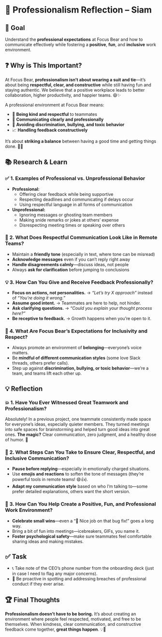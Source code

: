 # 🤝 **Professionalism Reflection – Siam**

## 🎯 **Goal**
Understand the **professional expectations** at Focus Bear and how to communicate effectively while fostering a **positive**, **fun**, and **inclusive** work environment.

## ❓ **Why is This Important?**
At Focus Bear, **professionalism isn’t about wearing a suit and tie**—it’s about being **respectful, clear, and constructive** while still having fun and staying authentic. We believe that a positive workplace leads to better collaboration, higher productivity, and happier teams. 😄✨

A professional environment at Focus Bear means:
- 💚 **Being kind and respectful** to teammates  
- 💬 **Communicating clearly and professionally**  
- 🚫 **Avoiding discrimination, bullying, and toxic behavior**  
- 📈 **Handling feedback constructively**  

It’s about **striking a balance** between having a good time and getting things done. 🎉💼

## 📚 **Research & Learn**

### ✅ **1. Examples of Professional vs. Unprofessional Behavior**
- **Professional:**  
  - Offering clear feedback while being supportive  
  - Respecting deadlines and communicating if delays occur  
  - Using respectful language in all forms of communication  
- **Unprofessional:**  
  - Ignoring messages or ghosting team members  
  - Making snide remarks or jokes at others’ expense  
  - Disrespecting meeting times or speaking over others  

### 💬 **2. What Does Respectful Communication Look Like in Remote Teams?**
- Maintain a **friendly tone** (especially in text, where tone can be misread)
- **Acknowledge messages** even if you can’t reply right away
- **Handle disagreements calmly**—discuss ideas, not people
- Always **ask for clarification** before jumping to conclusions

### 💡 **3. How Can You Give and Receive Feedback Professionally?**
- **Focus on actions, not personalities.** → _“Let’s try X approach”_ instead of _“You’re doing it wrong.”_
- **Assume good intent.** → Teammates are here to help, not hinder.
- **Ask clarifying questions.** → _“Could you explain your thought process here?”_
- **Be receptive to feedback.** → Growth happens when you’re open to it.

### 🌈 **4. What Are Focus Bear’s Expectations for Inclusivity and Respect?**
- Always promote an environment of **belonging**—everyone’s voice matters.  
- Be **mindful of different communication styles** (some love Slack threads, others prefer calls).  
- Step up against **discrimination, bullying, or toxic behavior**—we’re a team, and teams lift each other up.  

## 💡 **Reflection**

### 💥 **1. Have You Ever Witnessed Great Teamwork and Professionalism?**
Absolutely! In a previous project, one teammate consistently made space for everyone’s ideas, especially quieter members. They turned meetings into safe spaces for brainstorming and helped turn good ideas into great ones. **The magic?** Clear communication, zero judgment, and a healthy dose of humor. 🌟

### 🧠 **2. What Steps Can You Take to Ensure Clear, Respectful, and Inclusive Communication?**
- **Pause before replying**—especially in emotionally charged situations.
- Use **emojis and reactions** to soften the tone of messages (they’re powerful tools in remote teams! 😄👍).
- **Adapt my communication style** based on who I’m talking to—some prefer detailed explanations, others want the  short version.

### 🎉 **3. How Can You Help Create a Positive, Fun, and Professional Work Environment?**
- **Celebrate small wins**—even a “🎉 Nice job on that bug fix!” goes a long way.
- Bring a bit of fun into meetings—icebreakers, GIFs, you name it.
- **Foster psychological safety**—make sure teammates feel comfortable sharing ideas and making mistakes.

## ✅ **Task**
- 📞 Take note of the CEO’s phone number from the onboarding deck (just in case I need to flag any major concerns).
- 👀 Be proactive in spotting and addressing breaches of professional conduct if they ever arise.

## 🏆 **Final Thoughts**
**Professionalism doesn’t have to be boring.** It’s about creating an environment where people feel respected, motivated, and free to be themselves. When kindness, clear communication, and constructive feedback come together, **great things happen**. 💡🚀
